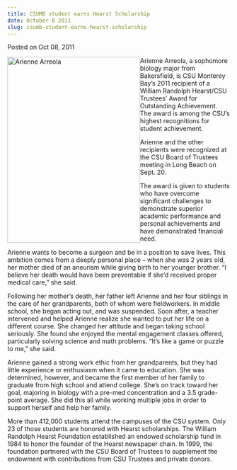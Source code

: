 ```yaml
---
title: CSUMB student earns Hearst Scholarship
date: October 8 2011
slug: csumb-student-earns-hearst-scholarship
---
```





<span class="date">Posted on Oct 08, 2011    </span>
<p><img alt="Arienne Arreola" src="http://news.csumb.edu/sites/default/files/65/attachments/news/images/arienne_arreola_headshot.jpg" style="float:left; width:300px; height:420px">Arienne Arreola, a
sophomore biology major from Bakersfield, is CSU Monterey Bay&#x2019;s
2011 recipient of a William Randolph Hearst/CSU Trustees&#x2019; Award for
Outstanding Achievement. The award is among the CSU&#x2019;s highest
recognitions for student achievement.</img></p>
<p>Arienne and the other recipients were recognized at the CSU
Board of Trustees meeting in Long Beach on Sept. 20.</p>
<p>The award is given to students who have overcome significant
challenges to demonstrate superior academic performance and
personal achievements and have demonstrated financial need.</p>
<p>Arienne wants to become a surgeon and be in a position to save
lives. This ambition comes from a deeply personal place &#x2013; when she
was 2 years old, her mother died of an aneurism while giving birth
to her younger brother. &#x201C;I believe her death would have been
preventable if she&#x2019;d received proper medical care,&#x201D; she said.</p>
<p>Following her mother&#x2019;s death, her father left Arienne and her
four siblings in the care of her grandparents, both of whom were
fieldworkers. In middle school, she began acting out, and was
suspended. Soon after, a teacher intervened and helped Arienne
realize she wanted to put her life on a different course. She
changed her attitude and began taking school seriously. She found
she enjoyed the mental engagement classes offered, particularly
solving science and math problems. &#x201C;It&#x2019;s like a game or puzzle to
me,&#x201D; she said.</p>
<p>Arienne gained a strong work ethic from her grandparents, but
they had little experience or enthusiasm when it came to education.
She was determined, however, and became the first member of her
family to graduate from high school and attend college. She&#x2019;s on
track toward her goal, majoring in biology with a pre-med
concentration and a 3.5 grade-point average. She did this all while
working multiple jobs in order to support herself and help her
family.</p>
<p>More than 412,000 students attend the campuses of the CSU
system. Only 23 of those students are honored with Hearst
scholarships. The William Randolph Hearst Foundation established an
endowed scholarship fund in 1984 to honor the founder of the Hearst
newspaper chain. In 1999, the foundation partnered with the CSU
Board of Trustees to supplement the endowment with contributions
from CSU Trustees and private donors.</p>





